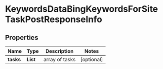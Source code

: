 # KeywordsDataBingKeywordsForSiteTaskPostResponseInfo


## Properties

| Name | Type | Description | Notes |
|------------ | ------------- | ------------- | -------------|
**tasks** | **List<KeywordsDataBingKeywordsForSiteTaskPostTaskInfo>** | array of tasks |[optional]|